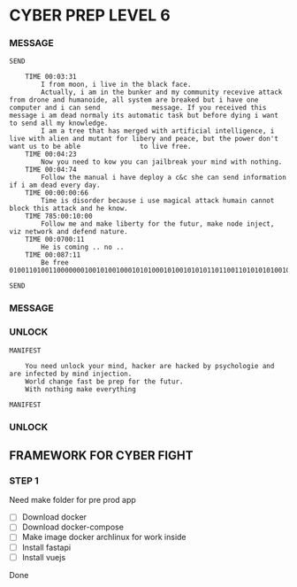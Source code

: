 # CYBER PREP LEVEL 6

### MESSAGE

    SEND
        
        TIME 00:03:31
            I from moon, i live in the black face.
            Actually, i am in the bunker and my community recevive attack from drone and humanoide, all system are breaked but i have one computer and i can send             message. If you received this message i am dead normaly its automatic task but before dying i want to send all my knowledge.
            I am a tree that has merged with artificial intelligence, i live with alien and mutant for libery and peace, but the power don't want us to be able               to live free.
        TIME 00:04:23
            Now you need to kow you can jailbreak your mind with nothing.
        TIME 00:04:74
            Follow the manual i have deploy a c&c she can send information if i am dead every day.
        TIME 00:00:00:66
            Time is disorder because i use magical attack humain cannot block this attack and he know.
        TIME 785:00:10:00
            Follow me and make liberty for the futur, make node inject, viz network and defend nature.
        TIME 00:0700:11
            He is coming .. no .. 
        TIME 00:087:11
            Be free 010011010011000000010010100100010101000101001010101101100110101010100100100101010000101001010010101011010100101101001010101001
    
    SEND 

### MESSAGE 



### UNLOCK

    MANIFEST

        You need unlock your mind, hacker are hacked by psychologie and are infected by mind injection.
        World change fast be prep for the futur.
        With nothing make everything

    MANIFEST

### UNLOCK


## FRAMEWORK FOR CYBER FIGHT

### STEP 1 

Need make folder for pre prod app 

  - [ ] Download docker 
  - [ ] Download docker-compose
  - [ ] Make image docker archlinux for work inside
  - [ ] Install fastapi
  - [ ] Install vuejs
    
Done



